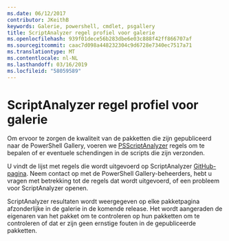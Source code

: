 ```yaml
---
ms.date: 06/12/2017
contributor: JKeithB
keywords: Galerie, powershell, cmdlet, psgallery
title: ScriptAnalyzer regel profiel voor galerie
ms.openlocfilehash: 939f01dece56b283dbe6e03c888f42ff866707af
ms.sourcegitcommit: caac7d098a448232304c9d6728e7340ec7517a71
ms.translationtype: MT
ms.contentlocale: nl-NL
ms.lasthandoff: 03/16/2019
ms.locfileid: "58059589"
---
```

# <a name="scriptanalyzer-rule-profile-for-gallery"></a>ScriptAnalyzer regel profiel voor galerie

Om ervoor te zorgen de kwaliteit van de pakketten die zijn gepubliceerd naar de PowerShell Gallery, voeren we [PSScriptAnalyzer](https://github.com/PowerShell/PSScriptAnalyzer) regels om te bepalen of er eventuele schendingen in de scripts die zijn verzonden.

U vindt de lijst met regels die wordt uitgevoerd op ScriptAnalyzer [GitHub-pagina](https://github.com/PowerShell/PSScriptAnalyzer/blob/development/Engine/Settings/PSGallery.psd1).
Neem contact op met de PowerShell Gallery-beheerders, hebt u vragen met betrekking tot de regels dat wordt uitgevoerd, of een probleem voor ScriptAnalyzer openen.

ScriptAnalyzer resultaten wordt weergegeven op elke pakketpagina afzonderlijke in de galerie in de komende release. Het wordt aangeraden de eigenaren van het pakket om te controleren op hun pakketten om te controleren of dat er zijn geen ernstige fouten in de gepubliceerde pakketten.

